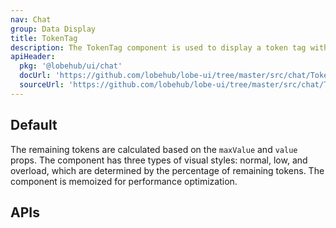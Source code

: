```yaml
---
nav: Chat
group: Data Display
title: TokenTag
description: The TokenTag component is used to display a token tag with a FluentEmoji icon and a text indicating the remaining tokens.
apiHeader:
  pkg: '@lobehub/ui/chat'
  docUrl: 'https://github.com/lobehub/lobe-ui/tree/master/src/chat/TokenTag/index.md'
  sourceUrl: 'https://github.com/lobehub/lobe-ui/tree/master/src/chat/TokenTag/index.tsx'
---
```


## Default

The remaining tokens are calculated based on the `maxValue` and `value` props. The component has three types of visual styles: normal, low, and overload, which are determined by the percentage of remaining tokens. The component is memoized for performance optimization.

<code src="./demos/index.tsx" nopadding></code>

## APIs
